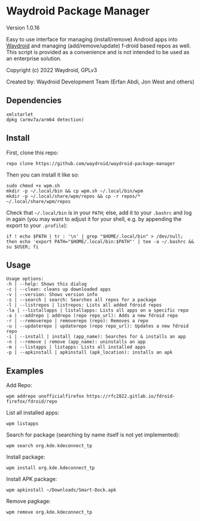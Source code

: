 # Waydroid Package Manager
Version 1.0.16

Easy to use interface for managing (install/remove) Android apps into [Waydroid](https://waydro.id) and managing (add/remove/update) f-droid based repos as well.
This script is provided as a convenience and is not intended to be used as an enterprise solution.

Copyright (c) 2022 Waydroid, GPLv3

Created by: Waydroid Development Team (Erfan Abdi, Jon West and others)


## Dependencies

    xmlstarlet
    dpkg (armv7a/arm64 detection)

## Install

First, clone this repo:

    repo clone https://github.com/waydroid/waydroid-package-manager

Then you can install it like so:

    sudo chmod +x wpm.sh
    mkdir -p ~/.local/bin && cp wpm.sh ~/.local/bin/wpm
    mkdir -p ~/.local/share/wpm/repos && cp -r repos/* ~/.local/share/wpm/repos

Check that `~/.local/bin` is in your `PATH`; else, add it to your `.bashrc` and log in again (you may want to adjust it for your shell, e.g. by appending the export to your `.profile`):

    if ! echo $PATH | tr : '\n' | grep "$HOME/.local/bin" > /dev/null; then echo 'export PATH="$HOME/.local/bin:$PATH"' | tee -a ~/.bashrc && su $USER; fi

## Usage

    Usage options:
    -h | --help: Shows this dialog
    -c | --clean: cleans up downloaded apps
    -v | --version: Shows version info
    -s | --search | search: Searches all repos for a package
    -l | --listrepos | listrepos: Lists all added fdroid repos
    -la | --listallapps | listallapps: Lists all apps on a specific repo
    -a | --addrepo | addrepo (repo repo_url): Adds a new fdroid repo
    -r | --removerepo | removerepo (repo): Removes a repo
    -u | --updaterepo | updaterepo (repo repo_url): Updates a new fdroid repo
    -i | --install | install (app_name): Searches for & installs an app
    -n | --remove | remove (app_name): uninstalls an app
    -m | --listapps | listapps: Lists all installed apps
    -p | --apkinstall | apkinstall (apk_location): installs an apk

## Examples

Add Repo:

    wpm addrepo unofficialfirefox https://rfc2822.gitlab.io/fdroid-firefox/fdroid/repo

List all installed apps:

    wpm listapps

Search for package (searching by name itself is not yet implemented):

    wpm search org.kde.kdeconnect_tp

Install package:

    wpm install org.kde.kdeconnect_tp

Install APK package:

    wpm apkinstall ~/Downloads/Smart-Dock.apk

Remove pagkage:

    wpm remove org.kde.kdeconnect_tp
